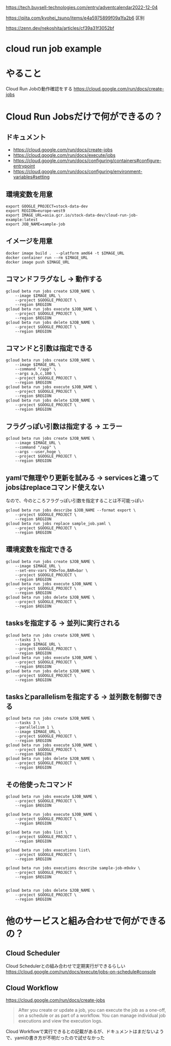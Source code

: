https://tech.buysell-technologies.com/entry/adventcalendar2022-12-04

https://qiita.com/kyohei_tsuno/items/e4a5975899f09a1fa2b6  区别

https://zenn.dev/nekoshita/articles/cf39a31f3052bf

# cloud run job example

# やること
Cloud Run Jobの動作確認をする
https://cloud.google.com/run/docs/create-jobs


# Cloud Run Jobsだけで何ができるの？
## ドキュメント
- https://cloud.google.com/run/docs/create-jobs
- https://cloud.google.com/run/docs/execute/jobs
- https://cloud.google.com/run/docs/configuring/containers#configure-entrypoint
- https://cloud.google.com/run/docs/configuring/environment-variables#setting

## 環境変数を用意
```
export GOOGLE_PROJECT=stock-data-dev
export REGION=europe-west9
export IMAGE_URL=asia.gcr.io/stock-data-dev/cloud-run-job-example:latest
export JOB_NAME=sample-job
```

## イメージを用意
```
docker image build .  --platform amd64 -t $IMAGE_URL
docker container run --rm $IMAGE_URL
docker image push $IMAGE_URL
```


## コマンドフラグなし -> 動作する
```
gcloud beta run jobs create $JOB_NAME \
    --image $IMAGE_URL \
    --project $GOOGLE_PROJECT \
    --region $REGION
gcloud beta run jobs execute $JOB_NAME \
    --project $GOOGLE_PROJECT \
    --region $REGION
gcloud beta run jobs delete $JOB_NAME \
    --project $GOOGLE_PROJECT \
    --region $REGION
```

## コマンドと引数は指定できる
```
gcloud beta run jobs create $JOB_NAME \
    --image $IMAGE_URL \
    --command "/app" \
    --args a,b,c,100 \
    --project $GOOGLE_PROJECT \
    --region $REGION
gcloud beta run jobs execute $JOB_NAME \
    --project $GOOGLE_PROJECT \
    --region $REGION
gcloud beta run jobs delete $JOB_NAME \
    --project $GOOGLE_PROJECT \
    --region $REGION
```

## フラグっぽい引数は指定する -> エラー
```
gcloud beta run jobs create $JOB_NAME \
    --image $IMAGE_URL \
    --command "/app" \
    --args --user,hoge \
    --project $GOOGLE_PROJECT \
    --region $REGION
```

##  yamlで無理やり更新を試みる -> servicesと違ってjobsはreplaceコマンド使えない
なので、今のところフラグっぽい引数を指定することは不可能っぽい
```
gcloud beta run jobs describe $JOB_NAME --format export \
    --project $GOOGLE_PROJECT \
    --region $REGION
gcloud beta run jobs replace sample_job.yaml \
    --project $GOOGLE_PROJECT \
    --region $REGION
```

## 環境変数を指定できる
```
gcloud beta run jobs create $JOB_NAME \
    --image $IMAGE_URL \
    --set-env-vars FOO=foo,BAR=bar \
    --project $GOOGLE_PROJECT \
    --region $REGION
gcloud beta run jobs execute $JOB_NAME \
    --project $GOOGLE_PROJECT \
    --region $REGION
gcloud beta run jobs delete $JOB_NAME \
    --project $GOOGLE_PROJECT \
    --region $REGION
```

## tasksを指定する -> 並列に実行される
```
gcloud beta run jobs create $JOB_NAME \
    --tasks 3 \
    --image $IMAGE_URL \
    --project $GOOGLE_PROJECT \
    --region $REGION
gcloud beta run jobs execute $JOB_NAME \
    --project $GOOGLE_PROJECT \
    --region $REGION
gcloud beta run jobs delete $JOB_NAME \
    --project $GOOGLE_PROJECT \
    --region $REGION
```

## tasksとparallelismを指定する -> 並列数を制御できる
```
gcloud beta run jobs create $JOB_NAME \
    --tasks 3 \
    --parallelism 1 \
    --image $IMAGE_URL \
    --project $GOOGLE_PROJECT \
    --region $REGION
gcloud beta run jobs execute $JOB_NAME \
    --project $GOOGLE_PROJECT \
    --region $REGION
gcloud beta run jobs delete $JOB_NAME \
    --project $GOOGLE_PROJECT \
    --region $REGION
```


## その他使ったコマンド
```
gcloud beta run jobs execute $JOB_NAME \
    --project $GOOGLE_PROJECT \
    --region $REGION

gcloud beta run jobs execute $JOB_NAME \
    --project $GOOGLE_PROJECT \
    --region $REGION

gcloud beta run jobs list \
    --project $GOOGLE_PROJECT \
    --region $REGION

gcloud beta run jobs executions list\
    --project $GOOGLE_PROJECT \
    --region $REGION

gcloud beta run jobs executions describe sample-job-m9xkv \
    --project $GOOGLE_PROJECT \
    --region $REGION


gcloud beta run jobs delete $JOB_NAME \
    --project $GOOGLE_PROJECT \
    --region $REGION
```

# 他のサービスと組み合わせで何ができるの？
## Cloud Scheduler
Cloud Schedulerとの組み合わせで定期実行ができるらしい
https://cloud.google.com/run/docs/execute/jobs-on-schedule#console

## Cloud Workflow
https://cloud.google.com/run/docs/create-jobs

>After you create or update a job, you can execute the job as a one-off, on a schedule or as part of a workflow. You can manage individual job executions and view the execution logs.

Cloud Workflowで実行できるとの記載があるが、ドキュメントはまだないようで、yamlの書き方が不明だったので試せなかった
